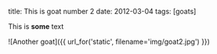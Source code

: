title: This is goat number 2
date: 2012-03-04
tags: [goats]

This is **some** text

![Another goat]({{ url_for('static', filename='img/goat2.jpg') }})